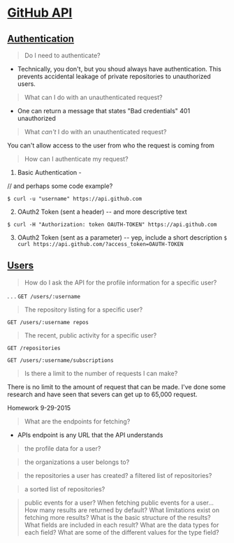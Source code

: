 # [GitHub API](https://developer.github.com/v3/)

## [Authentication](https://developer.github.com/v3/#authentication)

> Do I need to authenticate?

+ Technically, you don't, but you shoud always have authentication. This prevents accidental leakage of private repositories to unauthorized users.

> What can I do with an unauthenticated request?

+ One can return a message that states "Bad credentials" 401 unauthorized

> What _can't_ I do with an unauthenticated request?

You can't allow access to the user from who the request is coming from

> How can I authenticate my request?

1. Basic Authentication -

// and perhaps some code example?

`$ curl -u "username" https://api.github.com`

2. OAuth2 Token (sent a header) -- and more descriptive text

`$ curl -H "Authorization: token OAUTH-TOKEN" https://api.github.com`

3. OAuth2 Token (sent as a parameter) -- yep, include a short description
`$ curl https://api.github.com/?access_token=OAUTH-TOKEN`

## [Users](https://developer.github.com/v3/users/)

> How do I ask the API for the profile information for a specific user?

. . .
`GET /users/:username`

> The repository listing for a specific user?

`GET /users/:username repos`

> The recent, public activity for a specific user?

 `GET /repositories`


`GET /users/:username/subscriptions`

> Is there a limit to the number of requests I can make?

There is no limit to the amount of request that can be made. I've done some research and have seen that severs can get up to 65,000 request.

Homework 9-29-2015

> What are the endpoints for fetching?
* APIs endpoint is any URL that the API understands

> the profile data for a user?


> the organizations a user belongs to?

> the repositories a user has created?
a filtered list of repositories?

> a sorted list of repositories?

> public events for a user?
When fetching public events for a user...
How many results are returned by default?
What limitations exist on fetching more results?
What is the basic structure of the results?
What fields are included in each result?
What are the data types for each field?
What are some of the different values for the type field?
